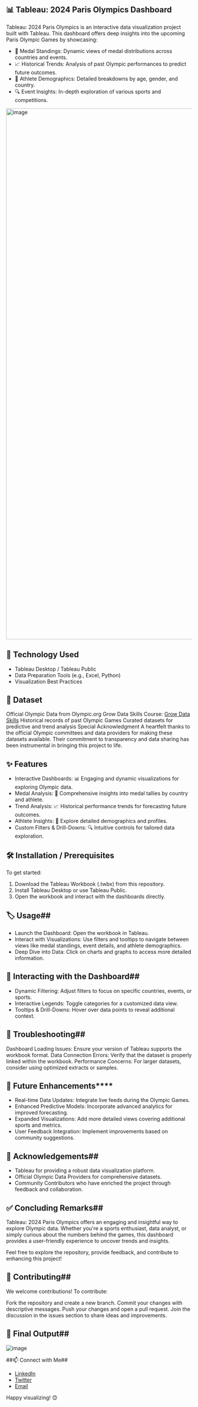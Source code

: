 ## 📊 Tableau: 2024 Paris Olympics Dashboard ##
Tableau: 2024 Paris Olympics is an interactive data visualization project built with Tableau. This dashboard offers deep insights into the upcoming Paris Olympic Games by showcasing:

- 🏅 Medal Standings: Dynamic views of medal distributions across countries and events.
- 📈 Historical Trends: Analysis of past Olympic performances to predict future outcomes.
- 👤 Athlete Demographics: Detailed breakdowns by age, gender, and country.
- 🔍 Event Insights: In-depth exploration of various sports and competitions.
<img width="1440" alt="image" src="https://github.com/user-attachments/assets/2daf4e6c-6497-45bf-8a8f-42494e142611" />

## 🚀 Technology Used ##
- Tableau Desktop / Tableau Public
- Data Preparation Tools (e.g., Excel, Python)
- Visualization Best Practices

## 📁 Dataset ##
Official Olympic Data from Olympic.org
Grow Data Skills Course: [Grow Data Skills](https://course.growdataskills.com/)
Historical records of past Olympic Games
Curated datasets for predictive and trend analysis
Special Acknowledgment
A heartfelt thanks to the official Olympic committees and data providers for making these datasets available. Their commitment to transparency and data sharing has been instrumental in bringing this project to life.

## ✨ Features ##
- Interactive Dashboards: 📊 Engaging and dynamic visualizations for exploring Olympic data.
- Medal Analysis: 🥇 Comprehensive insights into medal tallies by country and athlete.
- Trend Analysis: 📈 Historical performance trends for forecasting future outcomes.
- Athlete Insights: 👤 Explore detailed demographics and profiles.
- Custom Filters & Drill-Downs: 🔍 Intuitive controls for tailored data exploration.

## 🛠️ Installation / Prerequisites ##
To get started:

1. Download the Tableau Workbook (.twbx) from this repository.
2. Install Tableau Desktop or use Tableau Public.
3. Open the workbook and interact with the dashboards directly.

## 🏷️ Usage##
- Launch the Dashboard: Open the workbook in Tableau.
- Interact with Visualizations: Use filters and tooltips to navigate between views like medal standings, event details, and athlete demographics.
- Deep Dive into Data: Click on charts and graphs to access more detailed information.

## 💬 Interacting with the Dashboard##
- Dynamic Filtering: Adjust filters to focus on specific countries, events, or sports.
- Interactive Legends: Toggle categories for a customized data view.
- Tooltips & Drill-Downs: Hover over data points to reveal additional context.

## 🔧 Troubleshooting##
Dashboard Loading Issues: Ensure your version of Tableau supports the workbook format.
Data Connection Errors: Verify that the dataset is properly linked within the workbook.
Performance Concerns: For larger datasets, consider using optimized extracts or samples.

## 🔮 Future Enhancements****
- Real-time Data Updates: Integrate live feeds during the Olympic Games.
- Enhanced Predictive Models: Incorporate advanced analytics for improved forecasting.
- Expanded Visualizations: Add more detailed views covering additional sports and metrics.
- User Feedback Integration: Implement improvements based on community suggestions.

## 🌟 Acknowledgements##
- Tableau for providing a robust data visualization platform.
- Official Olympic Data Providers for comprehensive datasets.
- Community Contributors who have enriched the project through feedback and collaboration.

## ✅ Concluding Remarks##
Tableau: 2024 Paris Olympics offers an engaging and insightful way to explore Olympic data. Whether you're a sports enthusiast, data analyst, or simply curious about the numbers behind the games, this dashboard provides a user-friendly experience to uncover trends and insights.

Feel free to explore the repository, provide feedback, and contribute to enhancing this project!

## 🤝 Contributing##
We welcome contributions! To contribute:

Fork the repository and create a new branch.
Commit your changes with descriptive messages.
Push your changes and open a pull request.
Join the discussion in the issues section to share ideas and improvements.

## 🎯 Final Output##
![image](https://github.com/user-attachments/assets/713de4ac-2289-4cda-940d-2643702e3dea)


##📫 Connect with Me##
- [LinkedIn](https://www.linkedin.com/in/sanjeev-kumar-singh-sks-b7b612ba/)
- [Twitter](https://x.com/iamsks267)
- [Email](mailto:sanjeevksingh267@gmail.com)

Happy visualizing! 😊

